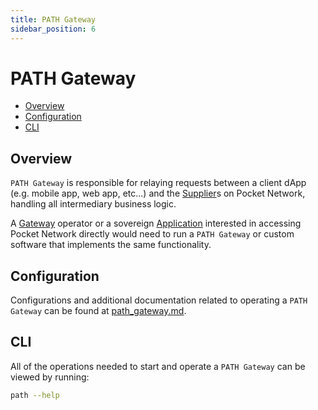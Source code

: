 ```yaml
---
title: PATH Gateway
sidebar_position: 6
---
```


# PATH Gateway <!-- omit in toc -->

- [Overview](#overview)
- [Configuration](#configuration)
- [CLI](#cli)

## Overview

`PATH Gateway` is responsible for relaying requests between a client dApp
(e.g. mobile app, web app, etc...) and the [Supplier](./supplier.md)s on Pocket
Network, handling all intermediary business logic.

A [Gateway](./gateway.md) operator or a sovereign [Application](./application.md)
interested in accessing Pocket Network directly would need to run a `PATH Gateway`
or custom software that implements the same functionality.

## Configuration

Configurations and additional documentation related to operating a `PATH Gateway`
can be found at [path_gateway.md](https://path.grove.city/operate).

## CLI

All of the operations needed to start and operate a `PATH Gateway` can be viewed by running:

```bash
path --help
```
